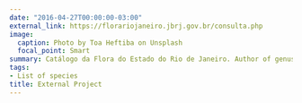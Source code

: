 ```yaml
---
date: "2016-04-27T00:00:00-03:00"
external_link: https://florariojaneiro.jbrj.gov.br/consulta.php
image:
  caption: Photo by Toa Heftiba on Unsplash
  focal_point: Smart
summary: Catálogo da Flora do Estado do Rio de Janeiro. Author of genus *Mimosa* `external link`.
tags:
- List of species
title: External Project
---
```

